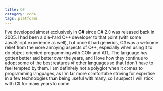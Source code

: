 ```yaml
---
title: C#
category: code
tags: platforms
---
```


I've developed almost exclusively in **C#** since C# 2.0 was released back in 2005. I had been a die-hard C++ developer to that point (with some JavaScript experience as well), but once it had generics, C# was a welcome relief from the more annoying aspects of C++, especially when using it to do object-oriented programming with COM and ATL. The language has gotten better and better over the years, and I love how they continue to adopt some of the best features of other languages so that I don't have to feel tempted by them. I am definitely not a polyglot when it comes to programming languages, as I'm far more comfortable striving for expertise in a few technologies than being useful with many, so I suspect I will stick with C# for many years to come.
